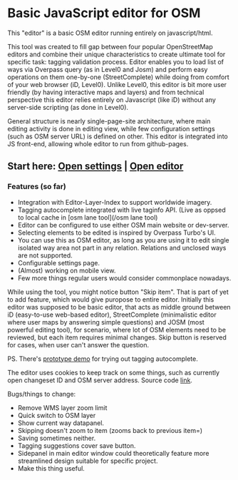 # Basic JavaScript editor for OSM
This "editor" is a basic OSM editor running entirely on javascript/html.

This tool was created to fill gap between four popular OpenStreetMap editors and combine their unique characteristics to 
create ultimate tool for specific task: tagging validation process. Editor enables you to load list of ways via Overpass 
query (as in Level0 and Josm) and perform easy operations on them one-by-one (StreetComplete) while doing from comfort of 
your web browser (iD, Level0). Unlike Level0, this editor is bit more user friendly (by having interactive maps and layers) 
and from technical perspective this editor relies entirely on Javascript (like iD) without any server-side scripting (as done in Level0). 

General structure is nearly single-page-site architecture, where main editing activity is done in editing view, 
while few configuration settings (such as OSM server URL) is defined on other. 
This editor is integrated into JS front-end, allowing whole editor to run from github-pages.

## Start here: [Open settings](setup.html) | [Open editor](leafdraw.html)

### Features (so far)
* Integration with Editor-Layer-Index to support worldwide imagery.
* Tagging autocomplete integrated with live taginfo API. (Live as oppsed to local cache in [osm lane tool](/osm lane tool)
* Editor can be configured to use either OSM main website or dev-server.
* Selecting elements to be edited is inspired by Overpass Turbo's UI.
* You can use this as OSM editor, as long as you are using it to edit single isolated way area not part in any relation. Relations and unclosed ways are not supported.
* Configurable settings page.
* (Almost) working on mobile view.
* Few more things regular users would consider commonplace nowadays.

While using the tool, you might notice button "Skip item". That is part of yet to add feature, which would give puropose to entire editor.
Initially this editor was supposed to be basic editor, that acts as middle ground between iD (easy-to-use web-based editor), StreetComplete
(minimalistic editor where user maps by answering simple questions) and JOSM (most powerful editing tool), for scenario, where lot of OSM
elements need to be reviewed, but each item requires minimal changes. Skip button is reserved for cases, when user can't answer the question.


PS. There's [prototype demo](tag_autocomplete_demo.html) for trying out tagging autocomplete.


The editor uses cookies to keep track on some things, such as currently open changeset ID and OSM server address. Source code [link](https://github.com/kallejre/geo/tree/main/basic-editor).

Bugs/things to change:
* Remove WMS layer zoom limit
* Quick switch to OSM layer
* Show current way datapanel.
* Skipping doesn't zoom to item (zooms back to previous item=)
* Saving sometimes neither.
* Tagging suggestions cover save button.
* Sidepanel in main editor window could theoretically feature more streamlined design suitable for specific project.
* Make this thing useful.
